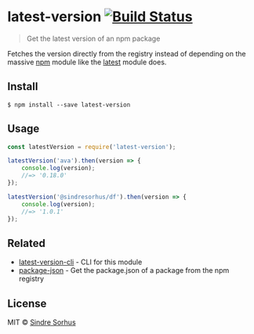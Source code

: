 # latest-version [![Build Status](https://travis-ci.org/sindresorhus/latest-version.svg?branch=master)](https://travis-ci.org/sindresorhus/latest-version)

> Get the latest version of an npm package

Fetches the version directly from the registry instead of depending on the
massive [npm](https://github.com/npm/npm/blob/8b5e7b6ae5b4cd2d7d62eaf93b1428638b387072/package.json#L37-L85) module like
the [latest](https://github.com/bahamas10/node-latest) module does.

## Install

```
$ npm install --save latest-version
```

## Usage

```js
const latestVersion = require('latest-version');

latestVersion('ava').then(version => {
	console.log(version);
	//=> '0.18.0'
});

latestVersion('@sindresorhus/df').then(version => {
	console.log(version);
	//=> '1.0.1'
});
```

## Related

- [latest-version-cli](https://github.com/sindresorhus/latest-version-cli) - CLI for this module
- [package-json](https://github.com/sindresorhus/package-json) - Get the package.json of a package from the npm registry

## License

MIT © [Sindre Sorhus](https://sindresorhus.com)
